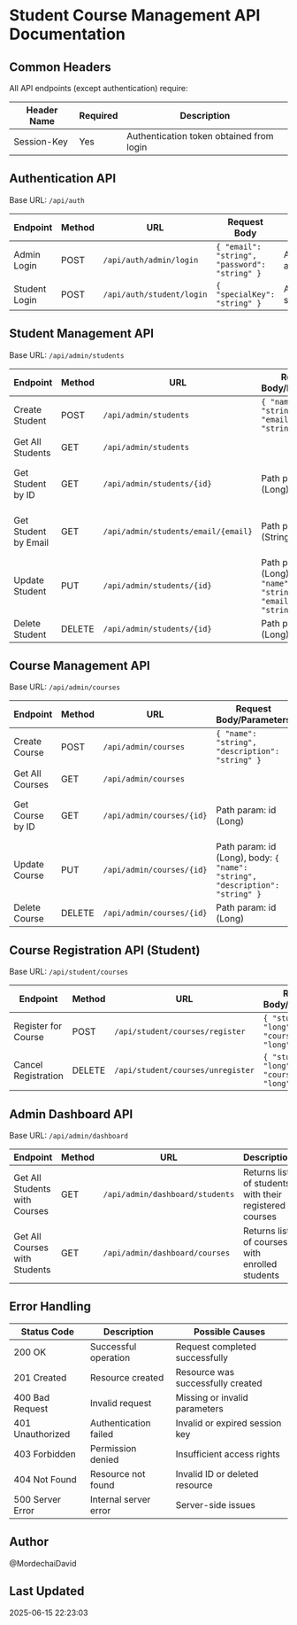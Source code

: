 # Student Course Management API Documentation

## Common Headers
All API endpoints (except authentication) require:

| Header Name | Required | Description |
|------------|----------|-------------|
| Session-Key | Yes | Authentication token obtained from login |


## Authentication API
Base URL: `/api/auth`

| Endpoint | Method | URL | Request Body | Description |
|----------|--------|-----|--------------|-------------|
| Admin Login | POST | `/api/auth/admin/login` | `{ "email": "string", "password": "string" }` | Authenticates admin users |
| Student Login | POST | `/api/auth/student/login` | `{ "specialKey": "string" }` | Authenticates students |

## Student Management API
Base URL: `/api/admin/students`

| Endpoint | Method | URL | Request Body/Parameters | Description |
|----------|--------|-----|----------------------|-------------|
| Create Student | POST | `/api/admin/students` | `{ "name": "string", "email": "string" }` | Creates a new student |
| Get All Students | GET | `/api/admin/students` |  | Retrieves all students |
| Get Student by ID | GET | `/api/admin/students/{id}` | Path param: id (Long) | Retrieves student details by ID |
| Get Student by Email | GET | `/api/admin/students/email/{email}` | Path param: email (String) | Retrieves student details by email |
| Update Student | PUT | `/api/admin/students/{id}` | Path param: id (Long), body: `{ "name": "string", "email": "string" }` | Updates student information |
| Delete Student | DELETE | `/api/admin/students/{id}` | Path param: id (Long) | Deletes a student |

## Course Management API
Base URL: `/api/admin/courses`

| Endpoint | Method | URL | Request Body/Parameters | Description |
|----------|--------|-----|----------------------|-------------|
| Create Course | POST | `/api/admin/courses` | `{ "name": "string", "description": "string" }` | Creates a new course |
| Get All Courses | GET | `/api/admin/courses` |  | Retrieves all courses |
| Get Course by ID | GET | `/api/admin/courses/{id}` | Path param: id (Long) | Retrieves course details by ID |
| Update Course | PUT | `/api/admin/courses/{id}` | Path param: id (Long), body: `{ "name": "string", "description": "string" }` | Updates course information |
| Delete Course | DELETE | `/api/admin/courses/{id}` | Path param: id (Long) | Deletes a course |

## Course Registration API (Student)
Base URL: `/api/student/courses`

| Endpoint | Method | URL | Request Body/Parameters | Description |
|----------|--------|-----|----------------------|-------------|
| Register for Course | POST | `/api/student/courses/register` | `{ "studentId": "long", "courseId": "long" }` | Registers student for a course |
| Cancel Registration | DELETE | `/api/student/courses/unregister` | `{ "studentId": "long", "courseId": "long" }` | Cancels course registration |

## Admin Dashboard API
Base URL: `/api/admin/dashboard`

| Endpoint | Method | URL | Description |
|----------|--------|-----|-------------|
| Get All Students with Courses | GET | `/api/admin/dashboard/students` | Returns list of students with their registered courses |
| Get All Courses with Students | GET | `/api/admin/dashboard/courses` | Returns list of courses with enrolled students |

## Error Handling

| Status Code | Description | Possible Causes |
|-------------|-------------|----------------|
| 200 OK | Successful operation | Request completed successfully |
| 201 Created | Resource created | Resource was successfully created |
| 400 Bad Request | Invalid request | Missing or invalid parameters |
| 401 Unauthorized | Authentication failed | Invalid or expired session key |
| 403 Forbidden | Permission denied | Insufficient access rights |
| 404 Not Found | Resource not found | Invalid ID or deleted resource |
| 500 Server Error | Internal server error | Server-side issues |

## Author
@MordechaiDavid

## Last Updated
2025-06-15 22:23:03